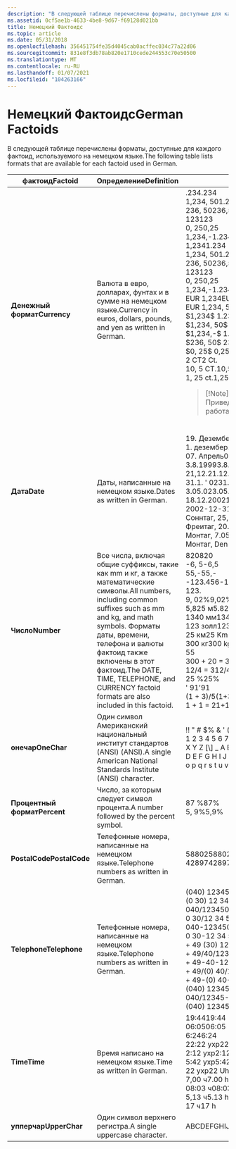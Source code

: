 ```yaml
---
description: "В следующей таблице перечислены форматы, доступные для каждого фактоид, используемого в немецком языке. Фактоиддефинитионексамплескурренцикурренци в евро, долларах, фунтах, а также написано на немецком языке. 234 1,234, 50 236, 50 123 0, 25 1,234,-1,234 1,234, 50 236, 50 123 0, 25 1,234,-EUR 1,234 EUR 1,234, 50 $1,234 $1,234, 50 $1,234,-$ 236, 50 $252 CT. 10, 5 CT. 1, 25 ct. Обратите внимание, что в приведенных выше примерах используется также и. Датедатес, написанный на немецком языке. 19. Дезембер 19991. Dezember07. Апрель 3.8.199921.12.31.1. ' 023.05.0218.12.20022002-12-31Sonntag, 25.08 Фреитаг, 20.04.2001 Монтаг, 7.05.2001 Montag, Den 7. Mai 2001NumberAll числа, включая общие суффиксы, такие как mm и кг, и математические символы. Форматы даты, времени, телефона и валюты фактоид также включены в этот фактоид. 820-6555,--123.456123.9, 02% 5.825 m1340 mm123 Zoll25 Km300 kg5300 + 20 = 32012/4 = 325% ' 91 (1 + 3)/51 + 1 = 2OneCharA Single Американский национальный институт стандартов (ANSI) (ANSI).! &\\#0034; \\# $% & \"() \\* +,-. /0 1 2 3 4 5 6 7 8 9:; < = >? @ A B C D E f G р. J K L M N O P Q R S T U V W X Y Z \\[ \\\\ \\] \\_ A B C D E F G р. J K L M N O P р. в..., а затем символ процента. 87% 5, 9% посталкодетелефоне цифр, написанных на немецком языке. 5880242897TelephoneTelephone числа на немецком языке ( 040) 12345 (0 30) 12 34 56040/123450 30/12 34 56040-123450 30-12 34 56 + 49 (30) 12 34 56 + 49/40/12345 + 49-40-123 45 + 49/(0) 40/12345 + 49-(0) 40-123 45 (040) 12345-88040/12345-1233 (040) 12345/88TimeTime, написанный на немецком языке. 19:4406:056:2422:22 Uhr2:12 Uhr5:42 Uhr22 Ухр 7.00 H08:03 h 5.13 H17 Хупперчара один Прописный символ. абкдефгхижклмнопкрстуввксиз "
ms.assetid: 0cf5ae1b-4633-4be8-9d67-f69128d021bb
title: Немецкий Фактоидс
ms.topic: article
ms.date: 05/31/2018
ms.openlocfilehash: 356451754fe35d4045cab0acffec034c77a22d06
ms.sourcegitcommit: 831e8f3db78ab820e1710cede244553c70e50500
ms.translationtype: MT
ms.contentlocale: ru-RU
ms.lasthandoff: 01/07/2021
ms.locfileid: "104263166"
---
```

# <a name="german-factoids"></a><span data-ttu-id="bf4c3-112">Немецкий Фактоидс</span><span class="sxs-lookup"><span data-stu-id="bf4c3-112">German Factoids</span></span>

<span data-ttu-id="bf4c3-113">В следующей таблице перечислены форматы, доступные для каждого фактоид, используемого на немецком языке.</span><span class="sxs-lookup"><span data-stu-id="bf4c3-113">The following table lists formats that are available for each factoid used in German.</span></span>



<table>
<colgroup>
<col style="width: 33%" />
<col style="width: 33%" />
<col style="width: 33%" />
</colgroup>
<thead>
<tr class="header">
<th><span data-ttu-id="bf4c3-114">фактоид</span><span class="sxs-lookup"><span data-stu-id="bf4c3-114">Factoid</span></span></th>
<th><span data-ttu-id="bf4c3-115">Определение</span><span class="sxs-lookup"><span data-stu-id="bf4c3-115">Definition</span></span></th>
<th><span data-ttu-id="bf4c3-116">Примеры</span><span class="sxs-lookup"><span data-stu-id="bf4c3-116">Examples</span></span></th>
</tr>
</thead>
<tbody>
<tr class="odd">
<td><span data-ttu-id="bf4c3-117"><strong>Денежный формат</strong></span><span class="sxs-lookup"><span data-stu-id="bf4c3-117"><strong>Currency</strong></span></span></td>
<td><span data-ttu-id="bf4c3-118">Валюта в евро, долларах, фунтах и в сумме на немецком языке.</span><span class="sxs-lookup"><span data-stu-id="bf4c3-118">Currency in euros, dollars, pounds, and yen as written in German.</span></span><br/></td>
<td><span data-ttu-id="bf4c3-119">.234</span><span class="sxs-lookup"><span data-stu-id="bf4c3-119">.234</span></span>  <br/> <span data-ttu-id="bf4c3-120">1,234, 50</span><span class="sxs-lookup"><span data-stu-id="bf4c3-120">1.234,50</span></span>  <br/> <span data-ttu-id="bf4c3-121">236, 50</span><span class="sxs-lookup"><span data-stu-id="bf4c3-121">236,50</span></span>  <br/> <span data-ttu-id="bf4c3-122">123</span><span class="sxs-lookup"><span data-stu-id="bf4c3-122">123</span></span>  <br/> <span data-ttu-id="bf4c3-123">0, 25</span><span class="sxs-lookup"><span data-stu-id="bf4c3-123">0,25</span></span>  <br/> <span data-ttu-id="bf4c3-124">1,234,-</span><span class="sxs-lookup"><span data-stu-id="bf4c3-124">1.234,-</span></span>  <br/>   <span data-ttu-id="bf4c3-125">1,234</span><span class="sxs-lookup"><span data-stu-id="bf4c3-125">1.234</span></span><br/>   <span data-ttu-id="bf4c3-126">1,234, 50</span><span class="sxs-lookup"><span data-stu-id="bf4c3-126">1.234,50</span></span><br/>   <span data-ttu-id="bf4c3-127">236, 50</span><span class="sxs-lookup"><span data-stu-id="bf4c3-127">236,50</span></span><br/>   <span data-ttu-id="bf4c3-128">123</span><span class="sxs-lookup"><span data-stu-id="bf4c3-128">123</span></span><br/>   <span data-ttu-id="bf4c3-129">0, 25</span><span class="sxs-lookup"><span data-stu-id="bf4c3-129">0,25</span></span><br/>   <span data-ttu-id="bf4c3-130">1,234,-</span><span class="sxs-lookup"><span data-stu-id="bf4c3-130">1.234,-</span></span><br/> <span data-ttu-id="bf4c3-131">EUR 1,234</span><span class="sxs-lookup"><span data-stu-id="bf4c3-131">EUR 1.234</span></span><br/> <span data-ttu-id="bf4c3-132">EUR 1,234, 50</span><span class="sxs-lookup"><span data-stu-id="bf4c3-132">EUR 1.234,50</span></span><br/> <span data-ttu-id="bf4c3-133">$1,234</span><span class="sxs-lookup"><span data-stu-id="bf4c3-133">$ 1.234</span></span><br/> <span data-ttu-id="bf4c3-134">$1,234, 50</span><span class="sxs-lookup"><span data-stu-id="bf4c3-134">$ 1.234,50</span></span><br/> <span data-ttu-id="bf4c3-135">$1,234,-</span><span class="sxs-lookup"><span data-stu-id="bf4c3-135">$ 1.234,-</span></span><br/> <span data-ttu-id="bf4c3-136">$236, 50</span><span class="sxs-lookup"><span data-stu-id="bf4c3-136">$ 236,50</span></span><br/> <span data-ttu-id="bf4c3-137">$0, 25</span><span class="sxs-lookup"><span data-stu-id="bf4c3-137">$ 0,25</span></span><br/> <span data-ttu-id="bf4c3-138">2 CT</span><span class="sxs-lookup"><span data-stu-id="bf4c3-138">2 Ct.</span></span><br/> <span data-ttu-id="bf4c3-139">10, 5 CT.</span><span class="sxs-lookup"><span data-stu-id="bf4c3-139">10,5 Ct.</span></span><br/> <span data-ttu-id="bf4c3-140">1, 25 ct.</span><span class="sxs-lookup"><span data-stu-id="bf4c3-140">1,25 Ct.</span></span><br/>
<blockquote>
[!Note]<br />
<span data-ttu-id="bf4c3-141">Приведенные выше примеры, использующие $, также будут работать с и.</span><span class="sxs-lookup"><span data-stu-id="bf4c3-141">The examples above that use $ will also work with   and  .</span></span>
</blockquote>
<br/></td>
</tr>
<tr class="even">
<td><span data-ttu-id="bf4c3-142"><strong>Дата</strong></span><span class="sxs-lookup"><span data-stu-id="bf4c3-142"><strong>Date</strong></span></span></td>
<td><span data-ttu-id="bf4c3-143">Даты, написанные на немецком языке.</span><span class="sxs-lookup"><span data-stu-id="bf4c3-143">Dates as written in German.</span></span><br/></td>
<td><span data-ttu-id="bf4c3-144">19. Дезембер 1999</span><span class="sxs-lookup"><span data-stu-id="bf4c3-144">19. Dezember 1999</span></span><br/> <span data-ttu-id="bf4c3-145">1. дезембер</span><span class="sxs-lookup"><span data-stu-id="bf4c3-145">1. Dezember</span></span><br/> <span data-ttu-id="bf4c3-146">07. Апрель</span><span class="sxs-lookup"><span data-stu-id="bf4c3-146">07. April</span></span><br/> <span data-ttu-id="bf4c3-147">3.8.1999</span><span class="sxs-lookup"><span data-stu-id="bf4c3-147">3.8.1999</span></span><br/> <span data-ttu-id="bf4c3-148">21,12.</span><span class="sxs-lookup"><span data-stu-id="bf4c3-148">21.12.</span></span><br/> <span data-ttu-id="bf4c3-149">31.1. ' 02</span><span class="sxs-lookup"><span data-stu-id="bf4c3-149">31.1.'02</span></span><br/> <span data-ttu-id="bf4c3-150">3.05.02</span><span class="sxs-lookup"><span data-stu-id="bf4c3-150">3.05.02</span></span><br/> <span data-ttu-id="bf4c3-151">18.12.2002</span><span class="sxs-lookup"><span data-stu-id="bf4c3-151">18.12.2002</span></span><br/> <span data-ttu-id="bf4c3-152">2002-12-31</span><span class="sxs-lookup"><span data-stu-id="bf4c3-152">2002-12-31</span></span><br/> <span data-ttu-id="bf4c3-153">Соннтаг, 25,08</span><span class="sxs-lookup"><span data-stu-id="bf4c3-153">Sonntag, 25.08</span></span><br/> <span data-ttu-id="bf4c3-154">Фреитаг, 20.04.2001</span><span class="sxs-lookup"><span data-stu-id="bf4c3-154">Freitag, 20.04.2001</span></span><br/> <span data-ttu-id="bf4c3-155">Монтаг, 7.05.2001</span><span class="sxs-lookup"><span data-stu-id="bf4c3-155">Montag, 7.05.2001</span></span><br/> <span data-ttu-id="bf4c3-156">Монтаг, Den 7.</span><span class="sxs-lookup"><span data-stu-id="bf4c3-156">Montag, den 7.</span></span> <span data-ttu-id="bf4c3-157">Mai 2001</span><span class="sxs-lookup"><span data-stu-id="bf4c3-157">Mai 2001</span></span><br/></td>
</tr>
<tr class="odd">
<td><span data-ttu-id="bf4c3-158"><strong>Число</strong></span><span class="sxs-lookup"><span data-stu-id="bf4c3-158"><strong>Number</strong></span></span></td>
<td><span data-ttu-id="bf4c3-159">Все числа, включая общие суффиксы, такие как mm и кг, а также математические символы.</span><span class="sxs-lookup"><span data-stu-id="bf4c3-159">All numbers, including common suffixes such as mm and kg, and math symbols.</span></span> <span data-ttu-id="bf4c3-160">Форматы даты, времени, телефона и валюты фактоид также включены в этот фактоид.</span><span class="sxs-lookup"><span data-stu-id="bf4c3-160">The DATE, TIME, TELEPHONE, and CURRENCY factoid formats are also included in this factoid.</span></span><br/></td>
<td><span data-ttu-id="bf4c3-161">820</span><span class="sxs-lookup"><span data-stu-id="bf4c3-161">820</span></span><br/> <span data-ttu-id="bf4c3-162">-6, 5</span><span class="sxs-lookup"><span data-stu-id="bf4c3-162">-6,5</span></span><br/> <span data-ttu-id="bf4c3-163">55,-</span><span class="sxs-lookup"><span data-stu-id="bf4c3-163">55,-</span></span><br/> <span data-ttu-id="bf4c3-164">-123.456</span><span class="sxs-lookup"><span data-stu-id="bf4c3-164">-123.456</span></span><br/> 123.<br/> <span data-ttu-id="bf4c3-165">9, 02%</span><span class="sxs-lookup"><span data-stu-id="bf4c3-165">9,02%</span></span><br/> <span data-ttu-id="bf4c3-166">5,825 м</span><span class="sxs-lookup"><span data-stu-id="bf4c3-166">5.825 m</span></span><br/> <span data-ttu-id="bf4c3-167">1340 мм</span><span class="sxs-lookup"><span data-stu-id="bf4c3-167">1340 mm</span></span><br/> <span data-ttu-id="bf4c3-168">123 золл</span><span class="sxs-lookup"><span data-stu-id="bf4c3-168">123 Zoll</span></span><br/> <span data-ttu-id="bf4c3-169">25 км</span><span class="sxs-lookup"><span data-stu-id="bf4c3-169">25 Km</span></span><br/> <span data-ttu-id="bf4c3-170">300 кг</span><span class="sxs-lookup"><span data-stu-id="bf4c3-170">300 kg</span></span><br/> <span data-ttu-id="bf4c3-171">5</span><span class="sxs-lookup"><span data-stu-id="bf4c3-171">5</span></span><br/> <span data-ttu-id="bf4c3-172">300 + 20 = 320</span><span class="sxs-lookup"><span data-stu-id="bf4c3-172">300+20=320</span></span><br/> <span data-ttu-id="bf4c3-173">12/4 = 3</span><span class="sxs-lookup"><span data-stu-id="bf4c3-173">12/4=3</span></span><br/> <span data-ttu-id="bf4c3-174">25 %</span><span class="sxs-lookup"><span data-stu-id="bf4c3-174">25%</span></span><br/> <span data-ttu-id="bf4c3-175">' 91</span><span class="sxs-lookup"><span data-stu-id="bf4c3-175">'91</span></span><br/> <span data-ttu-id="bf4c3-176">(1 + 3)/5</span><span class="sxs-lookup"><span data-stu-id="bf4c3-176">(1+3)/5</span></span><br/> <span data-ttu-id="bf4c3-177">1 + 1 = 2</span><span class="sxs-lookup"><span data-stu-id="bf4c3-177">1+1=2</span></span><br/></td>
</tr>
<tr class="even">
<td><span data-ttu-id="bf4c3-178"><strong>онечар</strong></span><span class="sxs-lookup"><span data-stu-id="bf4c3-178"><strong>OneChar</strong></span></span></td>
<td><span data-ttu-id="bf4c3-179">Один символ Американский национальный институт стандартов (ANSI) (ANSI).</span><span class="sxs-lookup"><span data-stu-id="bf4c3-179">A single American National Standards Institute (ANSI) character.</span></span><br/></td>
<td><span data-ttu-id="bf4c3-180">!</span><span class="sxs-lookup"><span data-stu-id="bf4c3-180">!</span></span> <span data-ttu-id="bf4c3-181">&quot; # $% & ' () \* +,-.</span><span class="sxs-lookup"><span data-stu-id="bf4c3-181">&quot; # $ % & ' ( ) \* + , - .</span></span> <span data-ttu-id="bf4c3-182">/0 1 2 3 4 5 6 7 8 9:; < = >?</span><span class="sxs-lookup"><span data-stu-id="bf4c3-182">/ 0 1 2 3 4 5 6 7 8 9 : ; < = > ?</span></span> <span data-ttu-id="bf4c3-183">@ A B C D E F G р. J K L M N O P Q R S T U V W X Y Z [\] _ A B C D E F G р. J K L M N O P Q R S T U V W X Y Z {} ~</span><span class="sxs-lookup"><span data-stu-id="bf4c3-183">@ A B C D E F G H I J K L M N O P Q R S T U V W X Y Z [ \ ] _ a b c d e f g h i j k l m n o p q r s t u v w x y z { } ~</span></span>             <br/></td>
</tr>
<tr class="odd">
<td><span data-ttu-id="bf4c3-184"><strong>Процентный формат</strong></span><span class="sxs-lookup"><span data-stu-id="bf4c3-184"><strong>Percent</strong></span></span></td>
<td><span data-ttu-id="bf4c3-185">Число, за которым следует символ процента.</span><span class="sxs-lookup"><span data-stu-id="bf4c3-185">A number followed by the percent symbol.</span></span><br/></td>
<td><span data-ttu-id="bf4c3-186">87 %</span><span class="sxs-lookup"><span data-stu-id="bf4c3-186">87%</span></span><br/> <span data-ttu-id="bf4c3-187">5, 9%</span><span class="sxs-lookup"><span data-stu-id="bf4c3-187">5,9%</span></span><br/></td>
</tr>
<tr class="even">
<td><span data-ttu-id="bf4c3-188"><strong>PostalCode</strong></span><span class="sxs-lookup"><span data-stu-id="bf4c3-188"><strong>PostalCode</strong></span></span></td>
<td><span data-ttu-id="bf4c3-189">Телефонные номера, написанные на немецком языке.</span><span class="sxs-lookup"><span data-stu-id="bf4c3-189">Telephone numbers as written in German.</span></span><br/></td>
<td><span data-ttu-id="bf4c3-190">58802</span><span class="sxs-lookup"><span data-stu-id="bf4c3-190">58802</span></span><br/> <span data-ttu-id="bf4c3-191">42897</span><span class="sxs-lookup"><span data-stu-id="bf4c3-191">42897</span></span><br/></td>
</tr>
<tr class="odd">
<td><span data-ttu-id="bf4c3-192"><strong>Telephone</strong></span><span class="sxs-lookup"><span data-stu-id="bf4c3-192"><strong>Telephone</strong></span></span></td>
<td><span data-ttu-id="bf4c3-193">Телефонные номера, написанные на немецком языке.</span><span class="sxs-lookup"><span data-stu-id="bf4c3-193">Telephone numbers as written in German.</span></span><br/></td>
<td><span data-ttu-id="bf4c3-194">(040) 12345</span><span class="sxs-lookup"><span data-stu-id="bf4c3-194">(040) 12345</span></span><br/> <span data-ttu-id="bf4c3-195">(0 30) 12 34 56</span><span class="sxs-lookup"><span data-stu-id="bf4c3-195">(0 30) 12 34 56</span></span><br/> <span data-ttu-id="bf4c3-196">040/12345</span><span class="sxs-lookup"><span data-stu-id="bf4c3-196">040/12345</span></span><br/> <span data-ttu-id="bf4c3-197">0 30/12 34 56</span><span class="sxs-lookup"><span data-stu-id="bf4c3-197">0 30/12 34 56</span></span><br/> <span data-ttu-id="bf4c3-198">040-12345</span><span class="sxs-lookup"><span data-stu-id="bf4c3-198">040-12345</span></span><br/> <span data-ttu-id="bf4c3-199">0 30-12 34 56</span><span class="sxs-lookup"><span data-stu-id="bf4c3-199">0 30-12 34 56</span></span><br/> <span data-ttu-id="bf4c3-200">+ 49 (30) 12 34 56</span><span class="sxs-lookup"><span data-stu-id="bf4c3-200">+49 (30) 12 34 56</span></span><br/> <span data-ttu-id="bf4c3-201">+ 49/40/12345</span><span class="sxs-lookup"><span data-stu-id="bf4c3-201">+49/40/12345</span></span><br/> <span data-ttu-id="bf4c3-202">+ 49-40-123 45</span><span class="sxs-lookup"><span data-stu-id="bf4c3-202">+49-40-123 45</span></span><br/> <span data-ttu-id="bf4c3-203">+ 49/(0) 40/12345</span><span class="sxs-lookup"><span data-stu-id="bf4c3-203">+49/(0)40/12345</span></span><br/> <span data-ttu-id="bf4c3-204">+ 49-(0) 40-123 45</span><span class="sxs-lookup"><span data-stu-id="bf4c3-204">+49-(0)40-123 45</span></span><br/> <span data-ttu-id="bf4c3-205">(040) 12345-88</span><span class="sxs-lookup"><span data-stu-id="bf4c3-205">(040) 12345-88</span></span><br/> <span data-ttu-id="bf4c3-206">040/12345-1233</span><span class="sxs-lookup"><span data-stu-id="bf4c3-206">040/12345-1233</span></span><br/> <span data-ttu-id="bf4c3-207">(040) 12345/88</span><span class="sxs-lookup"><span data-stu-id="bf4c3-207">(040) 12345/88</span></span><br/></td>
</tr>
<tr class="even">
<td><span data-ttu-id="bf4c3-208"><strong>Time</strong></span><span class="sxs-lookup"><span data-stu-id="bf4c3-208"><strong>Time</strong></span></span></td>
<td><span data-ttu-id="bf4c3-209">Время написано на немецком языке.</span><span class="sxs-lookup"><span data-stu-id="bf4c3-209">Time as written in German.</span></span><br/></td>
<td><span data-ttu-id="bf4c3-210">19:44</span><span class="sxs-lookup"><span data-stu-id="bf4c3-210">19:44</span></span><br/> <span data-ttu-id="bf4c3-211">06:05</span><span class="sxs-lookup"><span data-stu-id="bf4c3-211">06:05</span></span><br/> <span data-ttu-id="bf4c3-212">6:24</span><span class="sxs-lookup"><span data-stu-id="bf4c3-212">6:24</span></span><br/> <span data-ttu-id="bf4c3-213">22:22 ухр</span><span class="sxs-lookup"><span data-stu-id="bf4c3-213">22:22 Uhr</span></span><br/> <span data-ttu-id="bf4c3-214">2:12 ухр</span><span class="sxs-lookup"><span data-stu-id="bf4c3-214">2:12 Uhr</span></span><br/> <span data-ttu-id="bf4c3-215">5:42 ухр</span><span class="sxs-lookup"><span data-stu-id="bf4c3-215">5:42 Uhr</span></span><br/> <span data-ttu-id="bf4c3-216">22 ухр</span><span class="sxs-lookup"><span data-stu-id="bf4c3-216">22 Uhr</span></span><br/> <span data-ttu-id="bf4c3-217">7,00 ч</span><span class="sxs-lookup"><span data-stu-id="bf4c3-217">7.00 h</span></span><br/> <span data-ttu-id="bf4c3-218">08:03 ч</span><span class="sxs-lookup"><span data-stu-id="bf4c3-218">08:03 h</span></span><br/> <span data-ttu-id="bf4c3-219">5,13 ч</span><span class="sxs-lookup"><span data-stu-id="bf4c3-219">5.13 h</span></span><br/> <span data-ttu-id="bf4c3-220">17 ч</span><span class="sxs-lookup"><span data-stu-id="bf4c3-220">17 h</span></span><br/></td>
</tr>
<tr class="odd">
<td><span data-ttu-id="bf4c3-221"><strong>упперчар</strong></span><span class="sxs-lookup"><span data-stu-id="bf4c3-221"><strong>UpperChar</strong></span></span></td>
<td><span data-ttu-id="bf4c3-222">Один символ верхнего регистра.</span><span class="sxs-lookup"><span data-stu-id="bf4c3-222">A single uppercase character.</span></span><br/></td>
<td><span data-ttu-id="bf4c3-223">ABCDEFGHIJKLMNOPQRSTUVWXYZ</span><span class="sxs-lookup"><span data-stu-id="bf4c3-223">ABCDEFGHIJKLMNOPQRSTUVWXYZ</span></span><br/></td>
</tr>
</tbody>
</table>



 

 

 




